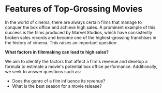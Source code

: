 # Features of Top-Grossing Movies

In the world of cinema, there are always certain films that manage to conquer the box office and achieve high sales. A prominent example of this success is the films produced by Marvel Studios, which have consistently broken sales records and become one of the highest-grossing franchises in the history of cinema. This raises an important question:

**What factors in filmmaking can lead to high sales?**

We aim to identify the factors that affect a film's revenue and develop a formula to estimate a movie's potential box office performance. Additionally, we seek to answer questions such as:

- Does the genre of a film influence its revenue?
- What is the best season for a movie release?










